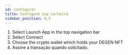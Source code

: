 ```yaml
---
id: configurar
title: Configure sua carteira
sidebar_position: 0,5
---
```


1. Select Launch App in the top navigation bar
2. Select Connect
3. Choose the crypto wallet which holds your DEGEN NFT
4. Assine a transação quando solicitado.
